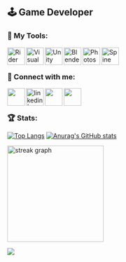 ## 🕹️ Game Developer

### 🔧 My Tools:

[<img align="left" alt="Rider" width="40px" src="https://upload.wikimedia.org/wikipedia/commons/thumb/6/6e/JetBrains_Rider_Icon.svg/512px-JetBrains_Rider_Icon.svg.png" />][rider]
[<img align="left" alt="Visual Studio Code" width="40px" src="https://cdn.icon-icons.com/icons2/2107/PNG/512/file_type_vscode_icon_130084.png" />][vsCode]
[<img align="left" alt="Unity" width="40px" src="https://preview.redd.it/tu3gt6ysfxq71.png?auto=webp&s=10ab55d9dc09e7ed6ea59bd5916800a5272d5969" />][unity]
[<img align="left" alt="Blender" width="40px" src="https://upload.wikimedia.org/wikipedia/commons/thumb/0/0c/Blender_logo_no_text.svg/2503px-Blender_logo_no_text.svg.png" />][blender]
[<img align="left" alt="Photoshop" width="40px" src="https://www.adobe.com/content/dam/acom/one-console/icons_rebrand/ps_appicon.svg" />][photoshop]
[<img align="left" alt="Spine" width="40px" src="https://esotericsoftware.com/files/branding/spine_badge.png" />][spine]

[vsCode]: https://code.visualstudio.com/
[rider]: https://www.jetbrains.com/rider/
[unity]: https://www.unity.com/
[blender]: https://www.blender.org/
[photoshop]: https://www.adobe.com/products/photoshop.html
[spine]: http://esotericsoftware.com/

<br/>
<br/>

### 📩 Connect with me:

[<img align="left" height="40px" width="40px" src="https://upload.wikimedia.org/wikipedia/commons/4/4e/Gmail_Icon.png" />][gmail]
[<img align="left" alt="linkedin | LinkedIn" width="40px" src="https://upload.wikimedia.org/wikipedia/commons/thumb/c/ca/LinkedIn_logo_initials.png/640px-LinkedIn_logo_initials.png" />][linkedin]
[<img align="left" height="40px" width="40px" src="https://upload.wikimedia.org/wikipedia/commons/thumb/a/a5/Instagram_icon.png/2048px-Instagram_icon.png" />][instagram]
[<img align="left" height="40px" width="40px" src="https://static-00.iconduck.com/assets.00/itch-io-icon-512x512-wwio9bi8.png" />][itchio]

[gmail]: mailto:emreberatkrn@gmail.com
[linkedin]: https://www.linkedin.com/in/emreberat/
[instagram]: https://www.instagram.com/emreberat19/
[itchio]: https://emreberatkr.itch.io/

<br/>
<br/>

### 🏆 Stats:

[![Top Langs](https://github-readme-stats.vercel.app/api/top-langs/?username=EmreBeratKR&theme=dracula&hide=shaderlab,hlsl&langs_count=3)](https://github.com/anuraghazra/github-readme-stats)
[![Anurag's GitHub stats](https://github-readme-stats.vercel.app/api?username=EmreBeratKR&show_icons=true&theme=dracula&count_private=true&include_all_commits=true)](https://github.com/anuraghazra/github-readme-stats)

<img src="https://streak-stats.demolab.com?user=EmreBeratKR&locale=en&mode=weekly&theme=dracula&" height="220" alt="streak graph"/>
<!---
[![GitHub Streak](https://github-readme-streak-stats.herokuapp.com?user=EmreBeratKR&theme=dracula)](https://git.io/streak-stats)
--->

![](https://komarev.com/ghpvc/?username=emreberatkr&color=ff6e96&label=Visitors&style=flat)

<!---
EmreBeratKR/EmreBeratKR is a ✨ special ✨ repository because its `README.md` (this file) appears on your GitHub profile.
You can click the Preview link to take a look at your changes.
--->

